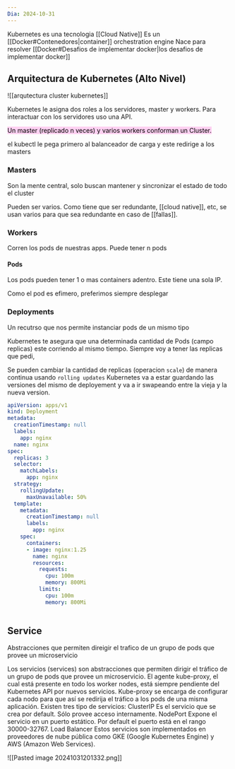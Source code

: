```yaml
---
Dia: 2024-10-31
---
```

Kubernetes es una tecnologia [[Cloud Native]]
Es un [[Docker#Contenedores|container]] orchestration engine
Nace para resolver [[Docker#Desafios de implementar docker|los desafios de implementar docker]]

## Arquitectura de Kubernetes (Alto Nivel)
![[arqutectura cluster kubernetes]]

Kubernetes le asigna dos roles a los servidores, master y workers.
Para interactuar con los servidores uso una API.

<mark style="background: #FFB8EBA6;">Un master (replicado n veces) y varios workers conforman un Cluster.</mark>


el kubectl le pega primero al balanceador de carga y este redirige a los masters


### Masters
Son la mente central, solo buscan mantener y sincronizar el estado de todo el cluster

Pueden ser varios. Como tiene que ser redundante, [[cloud native]], etc, se usan varios para que sea redundante en caso de [[fallas]].

### Workers 

Corren los pods de nuestras apps. Puede tener n pods

#### Pods

Los pods pueden tener 1 o mas containers adentro. Este tiene una sola IP.

Como el pod es efimero, preferimos siempre desplegar 

### Deployments 
Un recutrso que nos permite instanciar pods de un mismo tipo 

Kubernetes te asegura que una determinada cantidad de Pods (campo replicas) este corriendo al mismo tiempo. Siempre voy a tener las replicas que pedi, 

Se pueden cambiar la cantidad de replicas (operacion `scale`) de manera continua usando `rolling updates`
Kubernetes va a estar guardando las versiones del mismo de deployement y va a ir swapeando entre la vieja y la nueva version.
```YAML
apiVersion: apps/v1
kind: Deployment
metadata:
  creationTimestamp: null
  labels:
    app: nginx
  name: nginx
spec:
  replicas: 3
  selector:
    matchLabels:
      app: nginx
  strategy:
    rollingUpdate:
      maxUnavailable: 50%
  template:
    metadata:
      creationTimestamp: null
      labels:
        app: nginx
    spec:
      containers:
      - image: nginx:1.25
        name: nginx
        resources:
          requests:
            cpu: 100m
            memory: 800Mi
          limits:
            cpu: 100m
            memory: 800Mi
                            
```




## Service 
Abstracciones que permiten direigir el trafico de un grupo de pods que provee un microservicio

Los servicios (services) son abstracciones que permiten dirigir el tráfico de un grupo de pods que provee un microservicio.
El agente kube-proxy, el cual está presente en todo los worker nodes, está siempre pendiente del Kubernetes API por nuevos servicios.
Kube-proxy se encarga de configurar cada nodo para que así se redirija el tráfico a los pods de una misma aplicación.
Existen tres tipo de servicios:
ClusterIP
Es el servicio que se crea por default. Sólo provee acceso internamente.
NodePort
Expone el servicio en un puerto estático. Por default el puerto está en el rango 30000-32767.
Load Balancer
Estos servicios son implementados en proveedores de nube pública como GKE (Google Kubernetes Engine) y AWS (Amazon Web Services).



![[Pasted image 20241031201332.png]]

